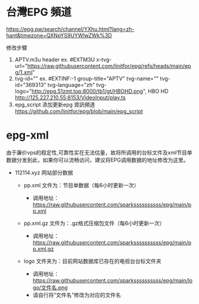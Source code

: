 # 台灣EPG 頻道
https://epg.pw/search/channel/YXhu.html?lang=zh-hant&timezone=QXNpYS9UYWlwZWk%3D

修改步驟
1. APTV.m3u header
   ex. #EXTM3U x-tvg-url="https://raw.githubusercontent.com/linitfor/epg/refs/heads/main/epg/1.xml"
3. tvg-id=""
   ex.
   #EXTINF:-1 group-title="APTV" tvg-name="" tvg-id="369313" tvg-language="zh" tvg-logo="http://epg.51zmt.top:8000/tb1/gt/HBOHD.png", HBO HD
   http://125.227.210.55:8153/VideoInput/play.ts
5. epg_script 添加更新epg 資訊頻道
   https://github.com/linitfor/epg/blob/main/epg_script
   


# epg-xml

由于廉价vps的稳定性,可靠性实在无法估量，故将所调用的台标文件及xml节目单数据分发到此，如果你可以流畅访问，建议将EPG调用数据的地址修改为这里。

* 112114.xyz 网站部分数据
  * pp.xml 文件为：节目单数据（每6小时更新一次）
    * 调用地址：<https://raw.githubusercontent.com/sparkssssssssss/epg/main/pp.xml>
  * pp.xml.gz 文件为：.gz格式压缩包文件（每6小时更新一次）
    * 调用地址：<https://raw.githubusercontent.com/sparkssssssssss/epg/main/pp.xml.gz>

  * logo 文件夹为：目前网站数据库已存在的电视台台标文件夹
    * 调用地址：<https://raw.githubusercontent.com/sparkssssssssss/epg/main/logo/文件名.png>
    * 请自行将“文件名”修改为对应的文件名
